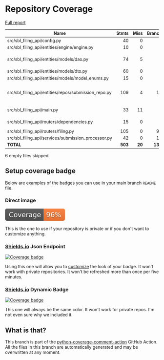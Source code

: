 # Repository Coverage

[Full report](https://htmlpreview.github.io/?https://github.com/cfpb/sbl-filing-api/blob/python-coverage-comment-action-data/htmlcov/index.html)

| Name                                                    |    Stmts |     Miss |   Branch |   BrPart |   Cover |   Missing |
|-------------------------------------------------------- | -------: | -------: | -------: | -------: | ------: | --------: |
| src/sbl\_filing\_api/config.py                          |       40 |        0 |        8 |        1 |     98% |    13->17 |
| src/sbl\_filing\_api/entities/engine/engine.py          |       10 |        0 |        0 |        0 |    100% |           |
| src/sbl\_filing\_api/entities/models/dao.py             |       74 |        5 |        0 |        0 |     93% |28, 47, 62, 80, 94 |
| src/sbl\_filing\_api/entities/models/dto.py             |       60 |        0 |        0 |        0 |    100% |           |
| src/sbl\_filing\_api/entities/models/model\_enums.py    |       15 |        0 |        0 |        0 |    100% |           |
| src/sbl\_filing\_api/entities/repos/submission\_repo.py |      109 |        4 |       18 |        2 |     95% |64->66, 71->73, 110-113 |
| src/sbl\_filing\_api/main.py                            |       33 |       11 |        2 |        0 |     69% |26-31, 35-39 |
| src/sbl\_filing\_api/routers/dependencies.py            |       15 |        0 |        6 |        1 |     95% |  12->exit |
| src/sbl\_filing\_api/routers/filing.py                  |      105 |        0 |       92 |        0 |    100% |           |
| src/sbl\_filing\_api/services/submission\_processor.py  |       42 |        0 |       10 |        0 |    100% |           |
|                                               **TOTAL** |  **503** |   **20** |  **136** |    **4** | **96%** |           |

6 empty files skipped.


## Setup coverage badge

Below are examples of the badges you can use in your main branch `README` file.

### Direct image

[![Coverage badge](https://raw.githubusercontent.com/cfpb/sbl-filing-api/python-coverage-comment-action-data/badge.svg)](https://htmlpreview.github.io/?https://github.com/cfpb/sbl-filing-api/blob/python-coverage-comment-action-data/htmlcov/index.html)

This is the one to use if your repository is private or if you don't want to customize anything.

### [Shields.io](https://shields.io) Json Endpoint

[![Coverage badge](https://img.shields.io/endpoint?url=https://raw.githubusercontent.com/cfpb/sbl-filing-api/python-coverage-comment-action-data/endpoint.json)](https://htmlpreview.github.io/?https://github.com/cfpb/sbl-filing-api/blob/python-coverage-comment-action-data/htmlcov/index.html)

Using this one will allow you to [customize](https://shields.io/endpoint) the look of your badge.
It won't work with private repositories. It won't be refreshed more than once per five minutes.

### [Shields.io](https://shields.io) Dynamic Badge

[![Coverage badge](https://img.shields.io/badge/dynamic/json?color=brightgreen&label=coverage&query=%24.message&url=https%3A%2F%2Fraw.githubusercontent.com%2Fcfpb%2Fsbl-filing-api%2Fpython-coverage-comment-action-data%2Fendpoint.json)](https://htmlpreview.github.io/?https://github.com/cfpb/sbl-filing-api/blob/python-coverage-comment-action-data/htmlcov/index.html)

This one will always be the same color. It won't work for private repos. I'm not even sure why we included it.

## What is that?

This branch is part of the
[python-coverage-comment-action](https://github.com/marketplace/actions/python-coverage-comment)
GitHub Action. All the files in this branch are automatically generated and may be
overwritten at any moment.